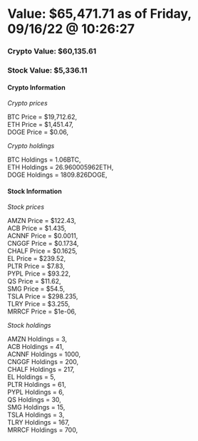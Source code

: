 # Value: $65,471.71 as of Friday, 09/16/22 @ 10:26:27 

### Crypto Value: $60,135.61

### Stock Value: $5,336.11

#### Crypto Information 
*Crypto prices* 

BTC Price = $19,712.62,  
ETH Price = $1,451.47,  
DOGE Price = $0.06,  


*Crypto holdings* 

BTC Holdings = 1.06BTC,  
ETH Holdings = 26.960005962ETH,  
DOGE Holdings = 1809.826DOGE,  


#### Stock Information 

*Stock prices* 

AMZN Price = $122.43,  
ACB Price = $1.435,  
ACNNF Price = $0.0011,  
CNGGF Price = $0.1734,  
CHALF Price = $0.1625,  
EL Price = $239.52,  
PLTR Price = $7.83,  
PYPL Price = $93.22,  
QS Price = $11.62,  
SMG Price = $54.5,  
TSLA Price = $298.235,  
TLRY Price = $3.255,  
MRRCF Price = $1e-06,  


*Stock holdings* 

AMZN Holdings = 3,  
ACB Holdings = 41,  
ACNNF Holdings = 1000,  
CNGGF Holdings = 200,  
CHALF Holdings = 217,  
EL Holdings = 5,  
PLTR Holdings = 61,  
PYPL Holdings = 6,  
QS Holdings = 30,  
SMG Holdings = 15,  
TSLA Holdings = 3,  
TLRY Holdings = 167,  
MRRCF Holdings = 700,  


